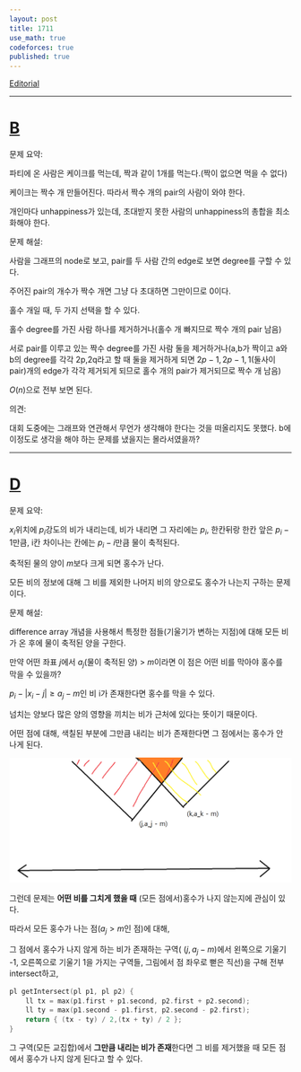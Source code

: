 ```yaml
---
layout: post
title: 1711
use_math: true
codeforces: true
published: true
---
```

[Editorial](https://codeforces.com/blog/entry/105232)

---
# [B](https://codeforces.com/contest/1711/problem/B)
문제 요약:

파티에 온 사람은 케이크를 먹는데, 짝과 같이 1개를 먹는다.(짝이 없으면 먹을 수 없다)

케이크는 짝수 개 만들어진다. 따라서 짝수 개의 pair의 사람이 와야 한다.

개인마다 unhappiness가 있는데, 초대받지 못한 사람의 unhappiness의 총합을 최소화해야 한다.

문제 해설:

사람을 그래프의 node로 보고, pair를 두 사람 간의 edge로 보면 degree를 구할 수 있다.

주어진 pair의 개수가 짝수 개면 그냥 다 초대하면 그만이므로 0이다.

홀수 개일 때, 두 가지 선택을 할 수 있다.

홀수 degree를 가진 사람 하나를 제거하거나(홀수 개 빠지므로 짝수 개의 pair 남음)

서로 pair를 이루고 있는 짝수 degree를 가진 사람 둘을 제거하거나(a,b가 짝이고 a와 b의 degree를 각각 2p,2q라고 할 때 둘을 제거하게 되면 $2p-1, 2p-1, 1$(둘사이 pair)개의 edge가 각각 제거되게 되므로 홀수 개의 pair가 제거되므로 짝수 개 남음)

$O(n)$으로 전부 보면 된다.

의견:

대회 도중에는 그래프와 연관해서 무언가 생각해야 한다는 것을 떠올리지도 못했다. b에 이정도로 생각을 해야 하는 문제를 냈을지는 몰라서였을까?

---
# [D](https://codeforces.com/contest/1711/problem/D)

문제 요약:

$x_i$위치에 $p_i$강도의 비가 내리는데, 비가 내리면 그 자리에는 $p_i$, 한칸뒤랑 한칸 앞은 $p_i-1$만큼, i칸 차이나는 칸에는 $p_i-i$만큼 물이 축적된다. 

축적된 물의 양이 $m$보다 크게 되면 홍수가 난다.

모든 비의 정보에 대해 그 비를 제외한 나머지 비의 양으로도 홍수가 나는지 구하는 문제이다.

문제 해설:

difference array 개념을 사용해서 특정한 점들(기울기가 변하는 지점)에 대해 모든 비가 온 후에 물이 축적된 양을 구한다.

만약 어떤 좌표 $j$에서 $a_j$(물이 축적된 양) > $m$이라면 이 점은 어떤 비를 막아야 홍수를 막을 수 있을까?

$p_i- \lvert x_i-j \rvert \geq a_j - m$인 비 i가 존재한다면 홍수를 막을 수 있다.

넘치는 양보다 많은 양의 영향을 끼치는 비가 근처에 있다는 뜻이기 때문이다.

어떤 점에 대해, 색칠된 부분에 그만큼 내리는 비가 존재한다면 그 점에서는 홍수가 안 나게 된다.

![이미지](\assets\images\codeforces\1711\D-1.png)

그런데 문제는 **어떤 비를 그치게 했을 때** (모든 점에서)홍수가 나지 않는지에 관심이 있다.

따라서 모든 홍수가 나는 점($a_j > m$인 점)에 대해, 

그 점에서 홍수가 나지 않게 하는 비가 존재하는 구역( $(j,a_j-m)$에서 왼쪽으로 기울기 -1, 오른쪽으로 기울기 1을 가지는 구역들, 그림에서 점 좌우로 뻗은 직선)을 구해 전부 intersect하고,

```c++
pl getIntersect(pl p1, pl p2) {
    ll tx = max(p1.first + p1.second, p2.first + p2.second);
    ll ty = max(p1.second - p1.first, p2.second - p2.first);
    return { (tx - ty) / 2,(tx + ty) / 2 };
}
```

그 구역(모든 교집합)에서 **그만큼 내리는 비가 존재**한다면 그 비를 제거했을 때 모든 점에서 홍수가 나지 않게 된다고 할 수 있다.